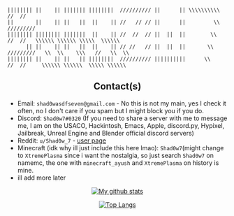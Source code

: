 
      
```
|||||||| ||    || ||||||| ||||||||  ////////// ||      || \\\\\\\\\\       //  //
||       ||    || ||   ||  ||    || //   // // ||      ||         \\    /////////
|||||||| |||||||| |||||||  ||    || //  //  // ||  ||  ||        \\      //  //   \\\\\\ \\\\\\ \\\\\  \\\\\\
      || ||    || ||   ||  ||    || // //   // ||  ||  ||       \\    /////////   \\  \\    \\\   //   \\  \\
|||||||| ||    || ||   || ||||||||  ////////// ||||||||||      \\      //  //     \\\\\\ \\\\\\  \\\\\ \\\\\\
```
<div align="center">

## Contact(s)

</div>

- Email: `shad0wasdfseven@gmail.com` - No this is not my main, yes I check it often, no I don't care if you spam but I might block you if you do.
- Discord: `Shad0w7#0320` (If you need to share a server with me to message me, I am on the USACO, Hackintosh, Emacs, Apple, discord.py, Hypixel, Jailbreak, Unreal Engine and Blender official discord servers)
- Reddit: `u/Shad0w_7` - [user page](https://www.reddit.com/u/Shad0w_7)
- Minecraft (idk why ill just include this here lmao): `Shad0w7`(might change to `XtremePlasma` since i want the nostalgia, so just search `Shad0w7` on namemc, the one with `minecraft_ayush` and `XtremePlasma` on history is mine.
- ill add more later

<div align="center">

[![My github stats](https://github-readme-stats.vercel.app/api?username=Shad0wSeven&show_icons=true&theme=default_repocard)](https://github.com/anuraghazra/github-readme-stats)


[![Top Langs](https://github-readme-stats.vercel.app/api/top-langs/?username=Shad0wSeven&layout=compact&theme=default_repocard)](https://github.com/anuraghazra/github-readme-stats)
</div>

